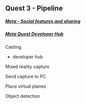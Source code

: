 ## Quest 3 - Pipeline



##### [Meta - Social features and sharing](https://www.meta.com/en-gb/help/quest/articles/in-vr-experiences/oculus-features/cast-with-quest/)

##### [Meta Quest Developer Hub](https://developer.oculus.com/meta-quest-developer-hub/)



Casting

* developer hub



Mixed reality capture

Send capture to PC

Place virtual planes

Object detection

